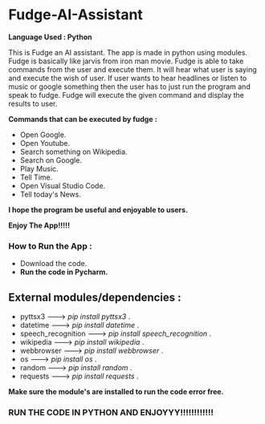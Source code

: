 # Fudge-AI-Assistant

**Language Used : Python**


This is Fudge an AI assistant. The app is made in python using modules. Fudge is basically like jarvis from iron man movie. Fudge is able to take commands from the user and execute them. It will hear what user is saying and execute the wish of user. If user wants to hear headlines or listen to music or google something then the user has to just run the program and speak to fudge. Fudge will execute the given command and display the results to user. 

**Commands that can be executed by fudge :**
* Open Google.
* Open Youtube.
* Search something on Wikipedia.
* Search on Google.
* Play Music.
* Tell Time.
* Open Visual Studio Code.
* Tell today's News.

**I hope the program be useful and enjoyable to users.**

**Enjoy The App!!!!!**

### How to Run the App : 

* Download the code.
* **Run the code in Pycharm.**

## External modules/dependencies :

* pyttsx3 ---> *pip install pyttsx3* .
* datetime ---> *pip install datetime* .
* speech_recognition ---> *pip install speech_recognition* .
* wikipedia ---> *pip install wikipedia* .
* webbrowser ---> *pip install webbrowser* .
* os ---> *pip install os* .
* random ---> *pip install random* .
* requests ---> *pip install requests* .

**Make sure the module's are installed to run the code error free.**



### RUN THE CODE IN PYTHON AND ENJOYYY!!!!!!!!!!!!
